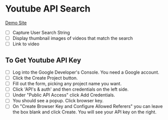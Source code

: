 Youtube API Search
==================

[Demo Site](http://somecallmejosh.github.io/youtube-api-search)

- [ ] Capture User Search String
- [ ] Display thumbnail images of videos that match the search
- [ ] Link to video

## To Get Youtube API Key
- [ ] Log into the Google Developer's Console. You need a Google account.
- [ ] Click the Create Project button.
- [ ] Fill out the form, picking any project name you want.
- [ ] Click 'API's & auth' and then credentials on the left side.
- [ ] Under "Public API Access" click Add Credentials.
- [ ] You should see a popup. Click browser key.
- [ ] On "Create Browser Key and Configure Allowed Referers" you can leave the box blank and click Create. You will see your API key on the right.